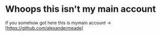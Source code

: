 # Whoops this isn't my main account

if you somehow got here this is mymain account -> [https://github.com/alexandermeade]
